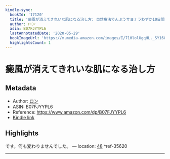 ```yaml
---
kindle-sync:
  bookId: '17120'
  title: '癜風が消えてきれいな肌になる治し方: 自然療法でんぷうサヨナラわずか10日間でキレイな肌に!'
  author: ロン
  asin: B07FJYYPL6
  lastAnnotatedDate: '2020-05-29'
  bookImageUrl: 'https://m.media-amazon.com/images/I/71HlolUgqHL._SY160.jpg'
  highlightsCount: 1
---
```

# 癜風が消えてきれいな肌になる治し方
## Metadata
* Author: [ロン](https://www.amazon.comundefined)
* ASIN: B07FJYYPL6
* Reference: https://www.amazon.com/dp/B07FJYYPL6
* [Kindle link](kindle://book?action=open&asin=B07FJYYPL6)

## Highlights
です。何も変わりませんでした。 — location: [48](kindle://book?action=open&asin=B07FJYYPL6&location=48) ^ref-35620

---
